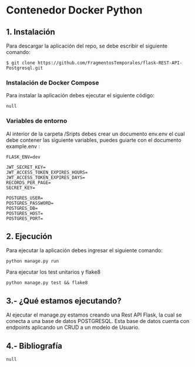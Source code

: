 # Contenedor Docker Python


## 1. Instalación

Para descargar la aplicación del repo, se debe escribir el siguiente comando:

```
$ git clone https://github.com/FragmentosTemporales/flask-REST-API-Postgresql.git
```


### Instalación de Docker Compose

Para instalar la aplicación debes ejecutar el siguiente código:

```
null
```


### Variables de entorno

Al interior de la carpeta /Sripts debes crear un documento env.env el cual debe contener las siguiente variables, puedes guiarte con el documento example.env :

```
FLASK_ENV=dev

JWT_SECRET_KEY=
JWT_ACCESS_TOKEN_EXPIRES_HOURS=
JWT_ACCESS_TOKEN_EXPIRES_DAYS=
RECORDS_PER_PAGE=
SECRET_KEY=

POSTGRES_USER=
POSTGRES_PASSWORD=
POSTGRES_DB=
POSTGRES_HOST=
POSTGRES_PORT=
```


## 2. Ejecución

Para ejecutar la aplicación debes ingresar el siguiente comando:

```
python manage.py run
```

Para ejecutar los test unitarios y flake8

```
python manage.py test && flake8
```


## 3.- ¿Qué estamos ejecutando?

Al ejecutar el manage.py estamos creando una Rest API Flask, la cual se conecta a una base de datos POSTGRESQL.
Esta base de datos cuenta con endpoints aplicando un CRUD a un modelo de Usuario. 


## 4.- Bibliografía

```
null
```